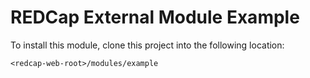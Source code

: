 # REDCap External Module Example

To install this module, clone this project into the following location:

`<redcap-web-root>/modules/example`
